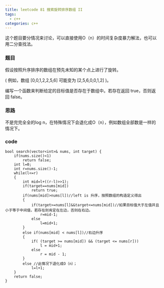 ```yaml
---
title: leetcode 81 搜索旋转排序数组 II
tags:
  - c++ 
categories: c++ 
---
```

这个题目要分情况来讨论，可以直接使用O（n）的时间复杂度暴力解法，也可以用二分查找法。

<!-- more -->

### 题目
假设按照升序排序的数组在预先未知的某个点上进行了旋转。

( 例如，数组 [0,0,1,2,2,5,6] 可能变为 [2,5,6,0,0,1,2] )。

编写一个函数来判断给定的目标值是否存在于数组中。若存在返回 true，否则返回 false。

### 思路
不是完完全全的log n，在特殊情况下会退化成O（n），例如数组全部数是一样的情况下。


### code
    bool search(vector<int>& nums, int target) {
        if(nums.size()<1)
            return false;
        int l=0;
        int r=nums.size()-1;
        while(l<=r)
        {
            int mid=l+((r-l)>>1);
            if(target==nums[mid])
                return true;
            if(nums[mid]>nums[l])//left is 升序，按照数组的构造定义得出
            {
                if(target>=nums[l]&&target<=nums[mid])//如果目标值大于左值并且小于等于中间值，若存在则肯定在左边，否则在右边。
                    r=mid-1;
                else
                    l=mid+1;
            }
            else if(nums[mid] < nums[l])//右边升序
            {
                if( (target >= nums[mid]) && (target <= nums[r]))
                    l = mid+1;
                else
                    r = mid - 1;
            }
            else //此情况下退化成O（n）；
                l=l+1;
        }
        return false;
    }